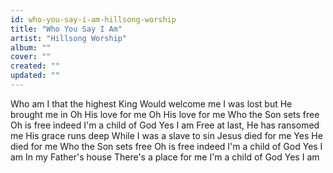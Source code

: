 ```yaml
---
id: who-you-say-i-am-hillsong-worship
title: "Who You Say I Am"
artist: "Hillsong Worship"
album: ""
cover: ""
created: ""
updated: ""
---
```


Who am I that the highest King
Would welcome me
I was lost but He brought me in
Oh His love for me
Oh His love for me
Who the Son sets free
Oh is free indeed
I'm a child of God
Yes I am
Free at last, He has ransomed me
His grace runs deep
While I was a slave to sin
Jesus died for me
Yes He died for me
Who the Son sets free
Oh is free indeed
I'm a child of God
Yes I am
In my Father's house
There's a place for me
I'm a child of God
Yes I am